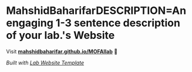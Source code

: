 
# MahshidBaharifarDESCRIPTION=An engaging 1-3 sentence description of your lab.'s Website

Visit **[mahshidbaharifar.github.io/MOFAIlab](https://mahshidbaharifar.github.io/MOFAIlab)** 🚀

_Built with [Lab Website Template](https://greene-lab.gitbook.io/lab-website-template-docs)_
